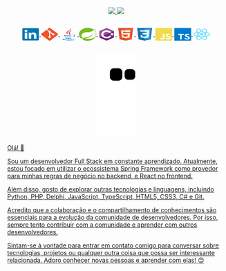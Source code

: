 <div align="center">
  <a href="https://github.com/solucaoerp">
  <img height="180em" src="https://github-readme-stats.vercel.app/api?username=solucaoerp&show_icons=true&theme=dark&include_all_commits=true&count_private=true"/>
  <img height="180em" src="https://github-readme-stats.vercel.app/api/top-langs/?username=solucaoerp&layout=compact&langs_count=7&theme=dark"/>
</div>

## 

<div align="center">
  <img align="center" alt="Charles-Linkedin" height="30" width="40" src="https://github.com/solucaoerp/assets/blob/main/svg/linkedin/linkedin-original.svg">
  <img align="center" alt="Charles-Git" height="30" width="40" src="https://github.com/solucaoerp/assets/blob/main/svg/git/git-original.svg">
  <img align="center" alt="Charles-Java" height="30" width="40" src="https://github.com/solucaoerp/assets/blob/main/svg/java/java-original.svg">
  <img align="center" alt="Charles-Spring" height="30" width="40" src="https://github.com/solucaoerp/assets/blob/main/svg/spring/spring-original.svg">
  <img align="center" alt="Charles-Csharp" height="30" width="40" src="https://raw.githubusercontent.com/devicons/devicon/master/icons/csharp/csharp-original.svg">  
  <img align="center" alt="Charles-HTML" height="30" width="40" src="https://raw.githubusercontent.com/devicons/devicon/master/icons/html5/html5-original.svg">
  <img align="center" alt="Charles-CSS" height="30" width="40" src="https://raw.githubusercontent.com/devicons/devicon/master/icons/css3/css3-original.svg">
  <img align="center" alt="Charles-Js" height="30" width="40" src="https://raw.githubusercontent.com/devicons/devicon/master/icons/javascript/javascript-plain.svg">
  <img align="center" alt="Charles-Ts" height="30" width="40" src="https://raw.githubusercontent.com/devicons/devicon/master/icons/typescript/typescript-plain.svg">  
  <img align="center" alt="Charles-React" height="30" width="40" src="https://raw.githubusercontent.com/devicons/devicon/master/icons/react/react-original.svg">  
</div>

## 
  
<div align="center">

   ![Snake animation](https://github.com/rafaballerini/rafaballerini/blob/output/github-contribution-grid-snake.svg)
   
</div>

Olá! 👋

Sou um desenvolvedor Full Stack em constante aprendizado. Atualmente, estou focado em utilizar o ecossistema Spring Framework como provedor para minhas regras de negócio no backend, e React no frontend.

Além disso, gosto de explorar outras tecnologias e linguagens, incluindo Python, PHP, Delphi, JavaScript, TypeScript, HTML5, CSS3, C# e Git.

Acredito que a colaboração e o compartilhamento de conhecimentos são essenciais para a evolução da comunidade de desenvolvedores. Por isso, sempre tento contribuir com a comunidade e aprender com outros desenvolvedores.

Sintam-se à vontade para entrar em contato comigo para conversar sobre tecnologias, projetos ou qualquer outra coisa que possa ser interessante relacionada. Adoro conhecer novas pessoas e aprender com elas! 😊
